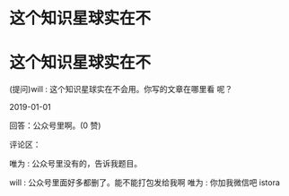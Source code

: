 # 这个知识星球实在不

# 这个知识星球实在不

(提问)will : 这个知识星球实在不会用。你写的文章在哪里看 呢？

2019-01-01

回答：公众号里啊。(0 赞)

评论区：

唯为 : 公众号里没有的，告诉我题目。

will : 公众号里面好多都删了。能不能打包发给我啊 唯为 : 你加我微信吧 istora